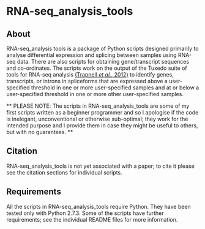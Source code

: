 # RNA-seq_analysis_tools
## About
RNA-seq_analysis tools is a package of Python scripts designed primarily to analyse differential expression and splicing between samples using RNA-seq data. There are also scripts for obtaining gene/transcript sequences and co-ordinates. The scripts work on the output of the Tuxedo suite of tools for RNA-seq analysis [(Trapnell *et al.*, 2012)](http://www.nature.com/nprot/journal/v7/n3/full/nprot.2012.016.html) to identify genes, transcripts, or introns in spliceforms that are expressed above a user-specified threshold in one or more user-specified samples and at or below a user-specified threshold in one or more other user-specified samples.

** PLEASE NOTE: The scripts in RNA-seq_analysis_tools are some of my first scripts written as a beginner programmer and so I apologise if the code is inelegant, unconventional or otherwise sub-optimal; they work for the intended purpose and I provide them in case they might be useful to others, but with no guarantees. ** 

## Citation
RNA-seq_analysis_tools is not yet associated with a paper; to cite it please see the citation sections for individual scripts.

## Requirements
All the scripts in RNA-seq_analysis_tools require Python. They have been tested only with Python 2.7.3. Some of the scripts have further requirements; see the individual README files for more information.
